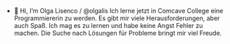 - 👋 Hi, I’m Olga Lisenco / @olgalis
Ich lerne jetzt in Comcave College eine Programmiererin zu werden. Es gibt mir viele Herausforderungen, aber auch Spaß. 
Ich mag es zu lernen und habe keine Angst Fehler zu machen. Die Suche nach Lösungen für Probleme bringt mir viel Freude.

